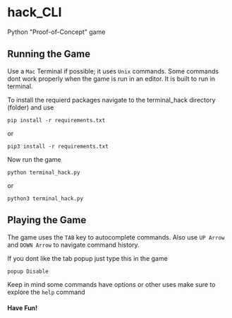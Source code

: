 # hack_CLI
Python "Proof-of-Concept" game

## Running the Game
  Use a `Mac` Terminal if possible; it uses `Unix` commands.
  Some commands dont work properly when the game is run in an editor. It is built to run in terminal.
  
  To install the requierd packages navigate to the terminal_hack directory (folder) and use

    pip install -r requirements.txt
  or
  
    pip3 install -r requirements.txt 
Now run the game

    python terminal_hack.py
  or

    python3 terminal_hack.py

## Playing the Game
  The game uses the `TAB` key to autocomplete commands. Also use `UP Arrow` and `DOWN Arrow` to navigate command history.

  If you dont like the tab popup just type this in the game

    popup Disable

  Keep in mind some commands have options or other uses make sure to explore the `help` command

  #### Have Fun!
